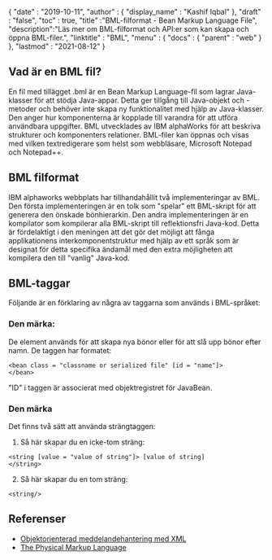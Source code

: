 {
  "date" : "2019-10-11",
  "author" : {
    "display_name" : "Kashif Iqbal"
},
  "draft" : "false",
  "toc" : true,
  "title" :"BML-filformat - Bean Markup Language File",
  "description":"Läs mer om BML-filformat och API:er som kan skapa och öppna BML-filer.",
  "linktitle" : "BML",
  "menu" : {
    "docs" : {
      "parent" : "web"
}
},
  "lastmod" : "2021-08-12"
}

## Vad är en BML fil?

En fil med tillägget .bml är en Bean Markup Language-fil som lagrar Java-klasser för att stödja Java-appar. Detta ger tillgång till Java-objekt och -metoder och behöver inte skapa ny funktionalitet med hjälp av Java-klasser. Den anger hur komponenterna är kopplade till varandra för att utföra användbara uppgifter. BML utvecklades av IBM alphaWorks för att beskriva strukturer och komponenters relationer. BML-filer kan öppnas och visas med vilken textredigerare som helst som webbläsare, Microsoft Notepad och Notepad++.

## BML filformat

IBM alphaworks webbplats har tillhandahållit två implementeringar av BML. Den första implementeringen är en tolk som "spelar" ett BML-skript för att generera den önskade bönhierarkin. Den andra implementeringen är en kompilator som kompilerar alla BML-skript till reflektionsfri Java-kod. Detta är fördelaktigt i den meningen att det gör det möjligt att fånga applikationens interkomponentstruktur med hjälp av ett språk som är designat för detta specifika ändamål med den extra möjligheten att kompilera den till "vanlig" Java-kod.

## BML-taggar

Följande är en förklaring av några av taggarna som används i BML-språket:

### Den<bean> märka:

De<bean> element används för att skapa nya bönor eller för att slå upp bönor efter namn. De<bean> taggen har formatet:
```
<bean class = "classname or serialized file" [id = "name"]>
</bean>
```
"ID" i taggen är associerat med objektregistret för JavaBean.

### Den<string> märka

Det finns två sätt att använda strängtaggen:

1. Så här skapar du en icke-tom sträng:

```
<string [value = "value of string"]> [value of string]
</string>
```
2. Så här skapar du en tom sträng:

```
<string/>
```
## Referenser

* [Objektorienterad meddelandehantering med XML](https://docs.oracle.com/cd/A87860_01/doc/appdev.817/a86030/adx16nt5.htm)
* [The Physical Markup Language](http://web.mit.edu/mecheng/pml/standards.htm)


